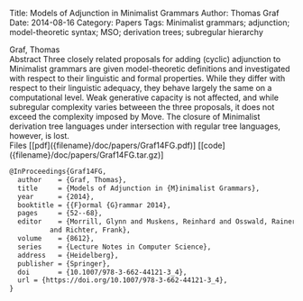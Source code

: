Title: Models of Adjunction in Minimalist Grammars
Author: Thomas Graf
Date: 2014-08-16
Category: Papers
Tags: Minimalist grammars; adjunction; model-theoretic syntax; MSO; derivation trees; subregular hierarchy

<div markdown class="authors">
Graf, Thomas
</div>

<div markdown class="abstract">
<span id="abstract-title">Abstract</span>
Three closely related proposals for adding (cyclic) adjunction to Minimalist grammars are given model-theoretic definitions and investigated with respect to their linguistic and formal properties. 
While they differ with respect to their linguistic adequacy, they behave largely the same on a computational level.
Weak generative capacity is not affected, and while subregular complexity varies betweeen the three proposals, it does not exceed the complexity imposed by Move.
The closure of Minimalist derivation tree languages under intersection with regular tree languages, however, is lost.
</div>

<div markdown class="files">
<span id="files-title">Files</span>
[[pdf]({filename}/doc/papers/Graf14FG.pdf)]
[[code]({filename}/doc/papers/Graf14FG.tar.gz)]
</div>

~~~latex
@InProceedings{Graf14FG,
  author	= {Graf, Thomas},
  title		= {Models of Adjunction in {M}inimalist Grammars},
  year		= {2014},
  booktitle	= {{F}ormal {G}rammar 2014},
  pages		= {52--68},
  editor	= {Morrill, Glynn and Muskens, Reinhard and Osswald, Rainer
		  and Richter, Frank},
  volume	= {8612},
  series	= {Lecture Notes in Computer Science},
  address	= {Heidelberg},
  publisher	= {Springer},
  doi       = {10.1007/978-3-662-44121-3_4},
  url = {https://doi.org/10.1007/978-3-662-44121-3_4},
}
~~~

